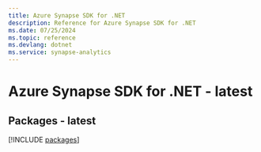 ```yaml
---
title: Azure Synapse SDK for .NET
description: Reference for Azure Synapse SDK for .NET
ms.date: 07/25/2024
ms.topic: reference
ms.devlang: dotnet
ms.service: synapse-analytics
---
```

# Azure Synapse SDK for .NET - latest
## Packages - latest
[!INCLUDE [packages](synapse-index.md)]